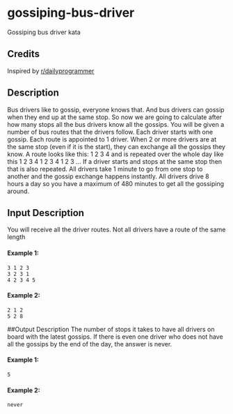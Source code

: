 # gossiping-bus-driver
Gossiping bus driver kata

## Credits
Inspired by [r/dailyprogrammer](https://www.reddit.com/r/dailyprogrammer/comments/4gqm90/20160427_challenge_264_intermediate_gossiping_bus/)

## Description
Bus drivers like to gossip, everyone knows that. And bus drivers can gossip when they end up at the same stop. So now we are going to calculate after how many stops all the bus drivers know all the gossips. You will be given a number of bus routes that the drivers follow. Each driver starts with one gossip. Each route is appointed to 1 driver. When 2 or more drivers are at the same stop (even if it is the start), they can exchange all the gossips they know. A route looks like this: 1 2 3 4 and is repeated over the whole day like this 1 2 3 4 1 2 3 4 1 2 3 … If a driver starts and stops at the same stop then that is also repeated. All drivers take 1 minute to go from one stop to another and the gossip exchange happens instantly. All drivers drive 8 hours a day so you have a maximum of 480 minutes to get all the gossiping around.

## Input Description
You will receive all the driver routes. Not all drivers have a route of the same length

#### Example 1:
    3 1 2 3
    3 2 3 1
    4 2 3 4 5
#### Example 2:
    2 1 2 
    5 2 8


##Output Description
The number of stops it takes to have all drivers on board with the latest gossips. If there is even one driver who does not have all the gossips by the end of the day, the answer is never.

#### Example 1: 
    5

#### Example 2: 
    never
